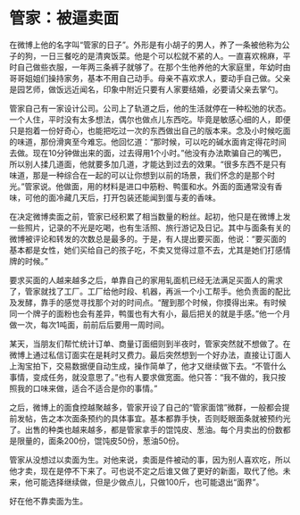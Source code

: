 # 管家：被逼卖面

在微博上他的名字叫“管家的日子”。外形是有小胡子的男人，养了一条被他称为公子的狗，一日三餐吃的是清爽饭菜。他是个可以松就不紧的人。一直喜欢棉麻，平时自己做些衣服，一年两三条裤子就够了。在那个生他养他的大家庭里，年幼时由哥哥姐姐们操持家务，基本不用自己动手。母亲不喜欢求人，要动手自己做。父亲是园艺师，做饭远近闻名，印象中附近只要有人家要结婚，必要请父亲去掌勺。

管家自己有一家设计公司。公司上了轨道之后，他的生活就停在一种松弛的状态。一个人住，平时没有太多想法，偶尔也做点儿东西吃。毕竟是敏感心细的人，即便只是抱着一份好奇心，也能把吃过一次的东西做出自己的版本来。念及小时候吃面的味道，那份滑爽至今难忘。他回忆道：“那时候，可以吃的碱水面肯定得花时间去做。现在10分钟做出来的面，过去得用1个小时。”他没有办法欺骗自己的嘴巴，所以别人揉几道面，他就要多加几道，才能达到过去的效果。“很多东西不是只有味道，那是一种综合在一起的可以让你想到以前的场景，我们怀念的是那个时光。”管家说。他做面，用的材料是进口中筋粉、鸭蛋和水。外面的面通常没有香味，可他的面冷藏几天后，打开包装还能闻到蛋与麦的香味。

在决定微博卖面之前，管家已经积累了相当数量的粉丝。起初，他只是在微博上发一些照片，记录的不光是吃喝，也有生活照、旅行游记及日记。其中与面条有关的微博被评论和转发的次数总是最多的。于是，有人提出要买面，他说：“要买面的基本都是女性，她们买给自己的孩子吃，不卖又觉得过意不去，尤其是她们打感情牌的时候。”

要求买面的人越来越多之后，单靠自己的家用轧面机已经无法满足买面人的需求了，管家就找了工厂。工厂给他时段、机器，再派一个小工帮手。他负责面的配比及发酵，靠手的感觉寻找那个对的时间点。“醒到那个时候，你摸得出来。有时候同一个牌子的面粉也会有差异，鸭蛋也有大有小，最后把关的就是手感。”他一个月做一次，每次1吨面，前前后后要用一周时间。

某天，当朋友们帮忙统计订单、商量订面细则到半夜时，管家突然就不想做了。在微博上通过私信订面实在是耗时又费力。最后突然想到一个好办法，直接让订面人上淘宝拍下，交易数据便自动生成，操作简单了，他才又继续做下去。“不管什么事情，变成任务，就没意思了。”也有人要求做宽面。他只答：“我不做的，我只按照我的口味来做，适合不适合是你的事情。”

之后，微博上的面食控越聚越多，管家开设了自己的“管家面馆”微群，一般都会提前发帖，告之本次面条预约的具体事宜。基本都靠手快，否则眨眼面条就被预约光了。出售的种类也越来越多，都是管家拿手的馄饨皮、葱油。每个月卖出的份数都是限量的，面条200份，馄饨皮50份，葱油50份。

管家从没想过以卖面为生。对他来说，卖面是件被动的事，因为别人喜欢吃，所以他才卖，现在是停不下来了。可也说不定之后谁又做了更好的新面，取代了他。未来，他可能选择继续做，但是少做点儿，只做100斤，也可能退出“面界”。

好在他不靠卖面为生。